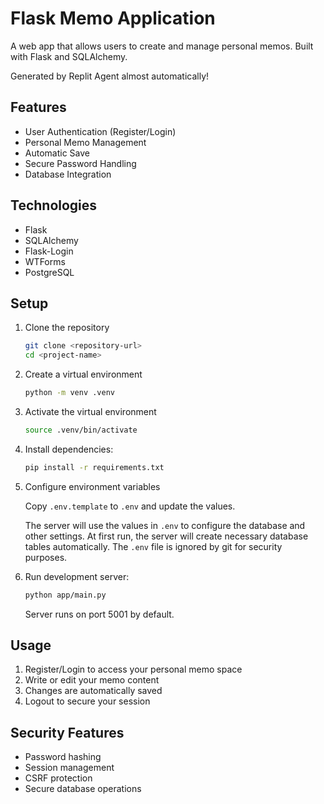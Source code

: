 # Flask Memo Application

A web app that allows users to create and manage personal memos. Built with Flask and SQLAlchemy.

Generated by Replit Agent almost automatically!

## Features

- User Authentication (Register/Login)
- Personal Memo Management
- Automatic Save
- Secure Password Handling
- Database Integration

## Technologies

- Flask
- SQLAlchemy
- Flask-Login
- WTForms
- PostgreSQL

## Setup

1. Clone the repository
   ```bash
   git clone <repository-url>
   cd <project-name>
   ```

2. Create a virtual environment
   ```bash
   python -m venv .venv
   ```

3. Activate the virtual environment
   ```bash
   source .venv/bin/activate
   ```

4. Install dependencies:
   ```bash
   pip install -r requirements.txt
   ```

5. Configure environment variables

   Copy `.env.template` to `.env` and update the values.

   The server will use the values in `.env` to configure the database and other settings.
   At first run, the server will create necessary database tables automatically.
   The `.env` file is ignored by git for security purposes.

6. Run development server:
   ```bash
   python app/main.py
   ```
   Server runs on port 5001 by default.
   
## Usage

1. Register/Login to access your personal memo space
2. Write or edit your memo content
3. Changes are automatically saved
4. Logout to secure your session

## Security Features

- Password hashing
- Session management
- CSRF protection
- Secure database operations
